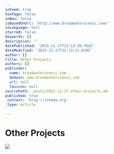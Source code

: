 ```yaml
---
inFeed: true
hasPage: false
inNav: false
isBasedOnUrl: 'http://www.broadwaterscenic.com/'
inLanguage: null
starred: false
keywords: []
description: ''
datePublished: '2015-11-27T22:13:38.764Z'
dateModified: '2015-11-27T22:13:21.820Z'
author: []
title: Other Projects
authors: []
publisher:
  name: broadwaterscenic.com
  domain: www.broadwaterscenic.com
  url: null
  favicon: null
sourcePath: _posts/2015-11-27-other-projects.md
published: true
_context: 'http://schema.org'
_type: Article

---
```

# Other Projects
![](https://static.wixstatic.com/media/acb420_c697caf3cb07490cbb466a315834e0f2.jpg/v1/fill/w_492,h_387,al_c,q_75,usm_0.50_1.20_0.00/acb420_c697caf3cb07490cbb466a315834e0f2.jpg)